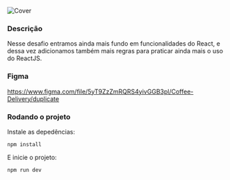![Cover](https://github.com/daniloamsilva/ignite-reactjs-2023/assets/34426848/0534c48a-8d97-4c68-9759-c23a5ba54cb2)

### Descrição
Nesse desafio entramos ainda mais fundo em funcionalidades do React, e dessa vez adicionamos também mais regras para praticar ainda mais o uso do ReactJS.

### Figma
https://www.figma.com/file/5yT9ZzZmRQRS4yivGGB3pl/Coffee-Delivery/duplicate

### Rodando o projeto
Instale as depedências:
```shell
npm install
```
E inicie o projeto:
```shell
npm run dev
```

